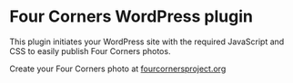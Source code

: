 
# Four Corners WordPress plugin

This plugin initiates your WordPress site with the required JavaScript and CSS to easily publish Four Corners photos.

Create your Four Corners photo at [fourcornersproject.org](https://fourcornersproject.org)
